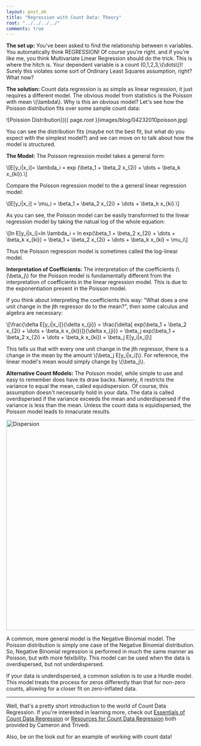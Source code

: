 ```yaml
---
layout: post_ak
title: "Regression with Count Data: Theory"
root: "../../../../"
comments: true
---
```


**The set up:** You've been asked to find the relationship between n variables. You automatically think REGRESSION! Of course you're right. and if you're like me, you think Multivariate Linear Regression should do the trick. This is where the hitch is. Your dependent variable is a count (0,1,2,3,\\(\dots\\))! Surely this violates some sort of Ordinary Least Squares assumption, right? What now?

**The solution:** Count data regression is as simple as linear regression, it just requires a different model. The obvious model from statistics is the Poisson with mean \\(\lambda\\). Why is this an obvious model? Let's see how the Poisson distribution fits over some sample count data:

![Poission Distribution]({{ page.root }}images/blog/04232010poisson.jpg)

You can see the distribution fits (maybe not the best fit, but what do you expect with the simplest model?) and we can move on to talk about how the model is structured.

**The Model:** The Poisson regression model takes a general form:

\\[E[y_i|x_i]= \lambda_i = exp (\beta_1 + \beta_2 x_{2i} + \dots + \beta_k x_{ki}).\\]

Compare the Poisson regression model to the a general linear regression model:

\\[E[y_i|x_i] = \mu_i = \beta_1 + \beta_2 x_{2i} + \dots + \beta_k x_{ki}.\\]

As you can see, the Poisson model can be easily transformed to the linear regression model by taking the natual log of the whole equation:

\\[ln E[y_i|x_i]=ln \lambda_i = ln exp(\beta_1 + \beta_2 x_{2i} + \dots + \beta_k x_{ki}) = \beta_1 + \beta_2 x_{2i} + \dots + \beta_k x_{ki} = \mu_i\\]

Thus the Poisson regression model is sometimes called the log-linear model.

**Interpretation of Coefficients:** The interpretation of the coefficients (\\(\beta_j\\) for the Poisson model is fundamentally different from the interpretation of coefficients in the linear regression model. This is due to the exponentiation present in the Poisson model.

If you think about interpreting the coefficients this way: "What does a one unit change in the jth regressor do to the mean?", then some calculus and algebra are necessary:

\\[\frac{\delta E[y_i|x_i]}{\delta x_{ji}} = \frac{\delta[ exp(\beta_1 + \beta_2 x_{2i} + \dots + \beta_k x_{ki})]}{\delta x_{ji}} = \beta_j exp(\beta_1 + \beta_2 x_{2i} + \dots + \beta_k x_{ki}) = \beta_j E[y_i|x_i]\\]

This tells us that with every one unit change in the jth regressor, there is a change in the mean by the amount \\(\beta_j E[y_i|x_i]\\). For reference, the linear model's mean would simply change by \\(\beta_j\\).

**Alternative Count Models:** The Poisson model, while simple to use and easy to remember does have its draw backs. Namely, it restricts the variance to equal the mean, called equidispersion. Of course, this assumption doesn't necessarily hold in your data. The data is called overdispersed if the variance exceeds the mean and underdispersed if the variance is less than the mean. Unless the count data is equidispersed, the Poisson model leads to innacurate results.

<img src="{{ page.root }}images/blog/04232010disp.jpg" alt="Dispersion" width="560px">

A common, more general model is the Negative Binomial model. The Poisson distribution is simply one case of the Negative Binomial distribution. So, Negative Binomial regression is performed in much the same manner as Poisson, but with more felxibility. This model can be used when the data is overdispersed, but not underdispersed.

If your data is underdispersed, a common solution is to use a Hurdle model. This model treats the process for zeros differently than that for non-zero counts, allowing for a closer fit on zero-inflated data.

----
Well, that's a pretty short introduction to the world of Count Data Regression. If you're interested in learning more, check out [Essentials of Count Data Regression](http://cameron.econ.ucdavis.edu/research/CTE01preprint.pdf) or [Resources for Count Data Regression](http://cameron.econ.ucdavis.edu/racd/count.html) both provided by Cameron and Trivedi.

Also, be on the look out for an example of working with count data!


